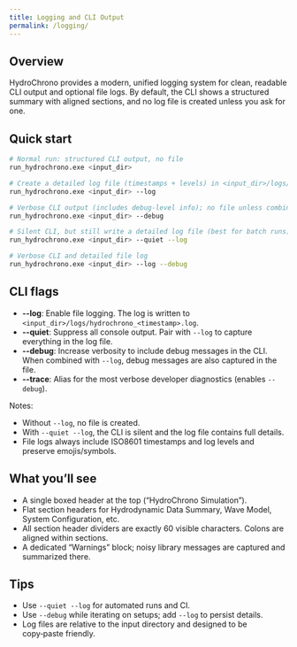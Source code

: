 ```yaml
---
title: Logging and CLI Output
permalink: /logging/
---
```


## Overview

HydroChrono provides a modern, unified logging system for clean, readable CLI output and optional file logs. By default, the CLI shows a structured summary with aligned sections, and no log file is created unless you ask for one.

## Quick start

```bash
# Normal run: structured CLI output, no file
run_hydrochrono.exe <input_dir>

# Create a detailed log file (timestamps + levels) in <input_dir>/logs/
run_hydrochrono.exe <input_dir> --log

# Verbose CLI output (includes debug-level info); no file unless combined with --log
run_hydrochrono.exe <input_dir> --debug

# Silent CLI, but still write a detailed log file (best for batch runs)
run_hydrochrono.exe <input_dir> --quiet --log

# Verbose CLI and detailed file log
run_hydrochrono.exe <input_dir> --log --debug
```

## CLI flags

- **--log**: Enable file logging. The log is written to `<input_dir>/logs/hydrochrono_<timestamp>.log`.
- **--quiet**: Suppress all console output. Pair with `--log` to capture everything in the log file.
- **--debug**: Increase verbosity to include debug messages in the CLI. When combined with `--log`, debug messages are also captured in the file.
- **--trace**: Alias for the most verbose developer diagnostics (enables `--debug`).

Notes:
- Without `--log`, no file is created.
- With `--quiet --log`, the CLI is silent and the log file contains full details.
- File logs always include ISO8601 timestamps and log levels and preserve emojis/symbols.

## What you’ll see

- A single boxed header at the top (“HydroChrono Simulation”).
- Flat section headers for Hydrodynamic Data Summary, Wave Model, System Configuration, etc.
- All section header dividers are exactly 60 visible characters. Colons are aligned within sections.
- A dedicated “Warnings” block; noisy library messages are captured and summarized there.

## Tips

- Use `--quiet --log` for automated runs and CI.
- Use `--debug` while iterating on setups; add `--log` to persist details.
- Log files are relative to the input directory and designed to be copy‑paste friendly.



